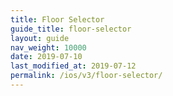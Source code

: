 ```yaml
---
title: Floor Selector
guide_title: floor-selector
layout: guide
nav_weight: 10000
date: 2019-07-10
last_modified_at: 2019-07-12
permalink: /ios/v3/floor-selector/
---
```

